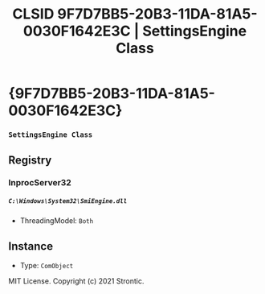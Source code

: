 ﻿---
title: "CLSID 9F7D7BB5-20B3-11DA-81A5-0030F1642E3C | SettingsEngine Class"
excerpt: What is COM-Object CLSID 9F7D7BB5-20B3-11DA-81A5-0030F1642E3C?
---

# {9F7D7BB5-20B3-11DA-81A5-0030F1642E3C}

### `SettingsEngine Class`

## Registry


### InprocServer32

##### `C:\Windows\System32\SmiEngine.dll`
* ThreadingModel: `Both`

## Instance

* Type: `ComObject`

MIT License. Copyright (c) 2021 Strontic.


